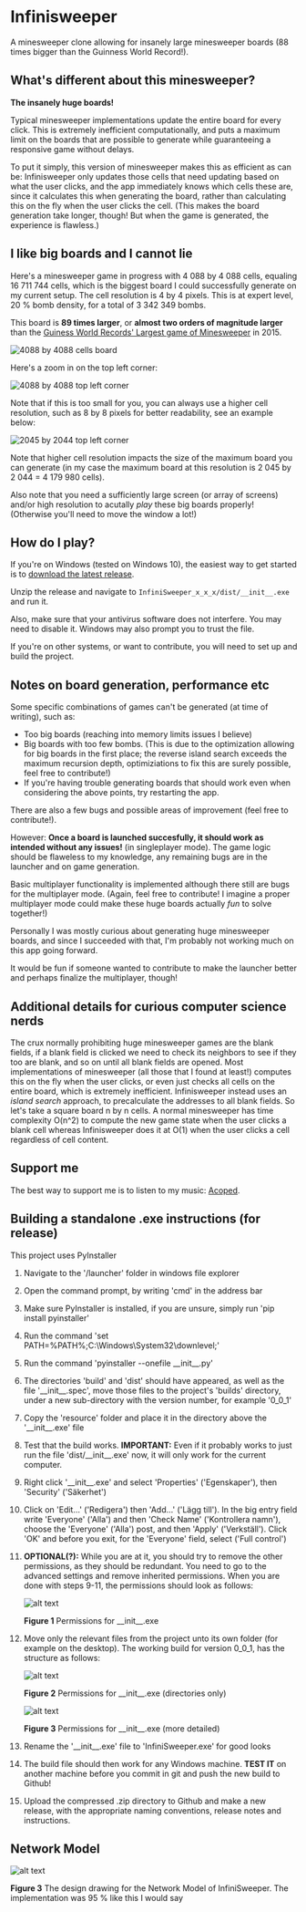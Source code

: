 # Infinisweeper

A minesweeper clone allowing for insanely large minesweeper boards (88 times bigger than the Guinness World Record!).

## What's different about this minesweeper?

**The insanely huge boards!**
 
Typical minesweeper implementations update the entire board for every click. This is extremely inefficient computationally, and puts a maximum limit on the boards that are possible to generate while guaranteeing a responsive game without delays.

To put it simply, this version of minesweeper makes this as efficient as can be: Infinisweeper only updates those cells that need updating based on what the user clicks, and the app immediately knows which cells these are, since it calculates this when generating the board, rather than calculating this on the fly when the user clicks the cell. (This makes the board generation take longer, though! But when the game is generated, the experience is flawless.)

## I like big boards and I cannot lie

Here's a minesweeper game in progress with 4 088 by 4 088 cells, equaling 16 711 744 cells, which is the biggest board I could successfully generate on my current setup. The cell resolution is 4 by 4 pixels.  This is at expert level, 20 % bomb density, for a total of 3 342 349 bombs.

This board is **89 times larger**, or **almost two orders of magnitude larger** than the [Guiness World Records' Largest game of Minesweeper](https://www.guinnessworldrecords.com/world-records/407930-largest-game-of-minesweeper#:~:text=On%2010%20August%202015%2C%20the,mines%20to%20uncover%20and%20avoid.) in 2015.

![4088 by 4088 cells board](readme_assets/4088x4088_in_progress.png)

Here's a zoom in on the top left corner:

![4088 by 4088 top left corner](readme_assets/4088x4088_top_left.png)

Note that if this is too small for you, you can always use a higher cell resolution, such as 8 by 8 pixels for better readability, see an example below:

![2045 by 2044 top left corner](readme_assets/2045x2044_top_left.png)

Note that higher cell resolution impacts the size of the maximum board you can generate (in my case the maximum board at this resolution is 2 045 by 2 044 = 4 179 980 cells).

Also note that you need a sufficiently large screen (or array of screens) and/or high resolution to acutally *play* these big boards properly! (Otherwise you'll need to move the window a lot!)

## How do I play?

If you're on Windows (tested on Windows 10), the easiest way to get started is to [download the latest release](https://github.com/Acoped/InfiniSweeper/releases).

Unzip the release and navigate to `InfiniSweeper_x_x_x/dist/__init__.exe` and run it.

Also, make sure that your antivirus software does not interfere. You may need to disable it. Windows may also prompt you to trust the file.

If you're on other systems, or want to contribute, you will need to set up and build the project.

## Notes on board generation, performance etc

Some specific combinations of games can't be generated (at time of writing), such as:
- Too big boards (reaching into memory limits issues I believe) 
- Big boards with too few bombs. (This is due to the optimization allowing for big boards in the first place; the reverse island search exceeds the maximum recursion depth, optimiziations to fix this are surely possible, feel free to contribute!)
- If you're having trouble generating boards that should work even when considering the above points, try restarting the app.

There are also a few bugs and possible areas of improvement (feel free to contribute!). 

However: **Once a board is launched succesfully, it should work as intended without any issues!** (in singleplayer mode). The game logic should be flaweless to my knowledge, any remaining bugs are in the launcher and on game generation.

Basic multiplayer functionality is implemented although there still are bugs for the multiplayer mode. (Again, feel free to contribute! I imagine a proper multiplayer mode could make these huge boards actually *fun* to solve together!)

Personally I was mostly curious about generating huge minesweeper boards, and since I succeeded with that, I'm probably not working much on this app going forward.

It would be fun if someone wanted to contribute to make the launcher better and perhaps finalize the multiplayer, though! 

## Additional details for curious computer science nerds

The crux normally prohibiting huge minesweeper games are the blank fields, if a blank field is clicked we need to check its neighbors to see if they too are blank, and so on until all blank fields are opened. Most implementations of minesweeper (all those that I found at least!) computes  this on the fly when the user clicks, or even just checks all cells on the entire board, which is extremely inefficient. Infinisweeper instead uses an _island search_ approach, to precalculate the addresses to all blank fields. So let's take a square board n by n cells. A normal minesweeper has time complexity O(n^2) to compute the new game state when the user clicks a blank cell whereas Infinisweeper does it at O(1) when the user clicks a cell regardless of cell content.

## Support me

The best way to support me is to listen to my music: [Acoped](https://www.acoped.com).

## Building a standalone .exe instructions (for release)

This project uses PyInstaller

1. Navigate to the '/launcher' folder in windows file explorer
2. Open the command prompt, by writing 'cmd' in the address bar
3. Make sure PyInstaller is installed, if you are unsure, simply run 'pip install pyinstaller' 
4. Run the command 'set PATH=%PATH%;C:\Windows\System32\downlevel;'
5. Run the command 'pyinstaller --onefile \_\_init__.py'
6. The directories 'build' and 'dist' should have appeared, as well as the file '\_\_init__.spec', move those files to the project's 'builds' directory, under a new sub-directory with the version number, for example '0_0_1'
7. Copy the 'resource' folder and place it in the directory above the '\_\_init__.exe' file
8. Test that the build works. __IMPORTANT:__ Even if it probably works to just run the file 'dist/\_\_init__.exe' now, it will only work for the current computer.
9. Right click '\_\_init__.exe' and select 'Properties' ('Egenskaper'), then 'Security' ('Säkerhet')
10. Click on 'Edit...' ('Redigera') then 'Add...' ('Lägg till'). In the big entry field write 'Everyone' ('Alla') and then 'Check Name' ('Kontrollera namn'), choose the 'Everyone' ('Alla') post, and then 'Apply' ('Verkställ'). Click 'OK' and before you exit, for the 'Everyone' field, select ('Full control')
11. __OPTIONAL(?):__ While you are at it, you should try to remove the other permissions, as they should be redundant. You need to go to the advanced settings and remove inherited permissions. When you are done with steps 9-11, the permissions should look as follows:

    ![alt text](permissions.png "Permissions for __init__.exe")
    
    **Figure 1** Permissions for \_\_init__.exe
12. Move only the relevant files from the project unto its own folder (for example on the desktop). The working build for version 0_0_1, has the structure as follows:

    ![alt text](tree_brief.png "Permissions for __init__.exe")
    
    **Figure 2** Permissions for \_\_init__.exe (directories only)
    
    ![alt text](tree_detailed.png "Permissions for __init__.exe")
    
    **Figure 3** Permissions for \_\_init__.exe  (more detailed)

13. Rename the '\_\_init__.exe' file to 'InfiniSweeper.exe' for good looks
14. The build file should then work for any Windows machine. __TEST IT__ on another machine before you commit in git and push the new build to Github!
15. Upload the compressed .zip directory to Github and make a new release, with the appropriate naming conventions, release notes and instructions. 

## Network Model

![alt text](network_model.jpg "The design drawing for the Network model of InfiniSweeper")

**Figure 3** The design drawing for the Network Model of InfiniSweeper. The implementation was 95 % like this I would say